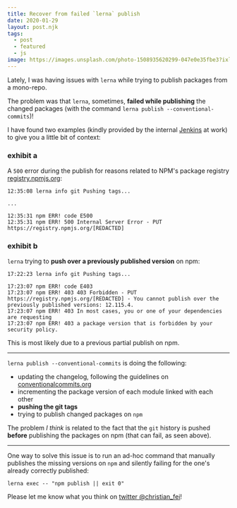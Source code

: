 ```yaml
---
title: Recover from failed `lerna` publish
date: 2020-01-29
layout: post.njk
tags:
  - post
  - featured
  - js
image: https://images.unsplash.com/photo-1508935620299-047e0e35fbe3?ixlib=rb-1.2.1&ixid=eyJhcHBfaWQiOjEyMDd9&auto=format&fit=crop&w=400&q=80
---
```


Lately, I was having issues with `lerna` while trying to publish packages from a mono-repo.

The problem was that `lerna`, sometimes, **failed while publishing** the changed packages (with the command `lerna publish --conventional-commits`)!

I have found two examples (kindly provided by the internal [Jenkins](https://jenkins.io) at work) to give you a little bit of context:

### exhibit a

A `500` error during the publish for reasons related to NPM's package registry [registry.npmjs.org](http://registry.npmjs.org/):

```
12:35:08 lerna info git Pushing tags...

...

12:35:31 npm ERR! code E500
12:35:31 npm ERR! 500 Internal Server Error - PUT https://registry.npmjs.org/[REDACTED]
```

### exhibit b

`lerna` trying to **push over a previously published version** on npm:

```
17:22:23 lerna info git Pushing tags...

17:23:07 npm ERR! code E403
17:23:07 npm ERR! 403 403 Forbidden - PUT https://registry.npmjs.org/[REDACTED] - You cannot publish over the previously published versions: 12.115.4.
17:23:07 npm ERR! 403 In most cases, you or one of your dependencies are requesting
17:23:07 npm ERR! 403 a package version that is forbidden by your security policy.
```

This is most likely due to a previous partial publish on npm.

---

`lerna publish --conventional-commits` is doing the following:

- updating the changelog, following the guidelines on [conventionalcommits.org](https://www.conventionalcommits.org/en/)
- incrementing the package version of each module linked with each other
- **pushing the git tags**
- trying to publish changed packages on `npm`

The problem *I think* is related to the fact that the `git` history is pushed **before** publishing the packages on npm (that can fail, as seen above).

---

One way to solve this issue is to run an ad-hoc command that manually publishes the missing versions on `npm` and silently failing for the one's already correctly published:

```
lerna exec -- "npm publish || exit 0"
```

Please let me know what you think on [twitter @christian_fei](https://twitter.com/christian_fei)!